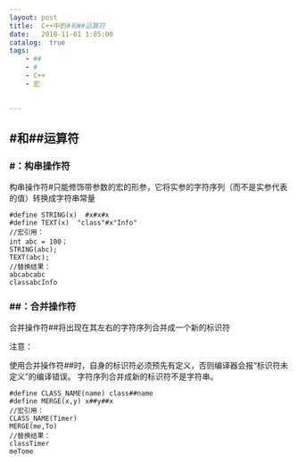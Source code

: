 ```yaml
---
layout: post
title:  C++中的#和##运算符
date:   2018-11-01 1:05:00
catalog:  true
tags:
    - ##
    - #
    - C++  
    - 宏  
       

---
```



## #和##运算符 

### #：构串操作符 
构串操作符#只能修饰带参数的宏的形参，它将实参的字符序列（而不是实参代表的值）转换成字符串常量

```
#define STRING(x)  #x#x#x
#define TEXT(x)  "class"#x"Info"
//宏引用：
int abc = 100；
STRING(abc);
TEXT(abc);
//替换结果：
abcabcabc
classabcInfo
```

### ##：合并操作符 

合并操作符##将出现在其左右的字符序列合并成一个新的标识符 

注意： 

使用合并操作符##时，自身的标识符必须预先有定义，否则编译器会报“标识符未定义”的编译错误。 
字符序列合并成新的标识符不是字符串。

```
#define CLASS_NAME(name) class##name
#define MERGE(x,y) x##y##x
//宏引用：
CLASS_NAME(Timer)
MERGE(me,To)
//替换结果：
classTimer
meTome

```


